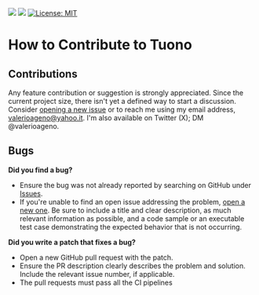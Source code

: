 ![](https://github.com/Valerioageno/tuono/actions/workflows/rust.yml/badge.svg)
![](https://github.com/Valerioageno/tuono/actions/workflows/typescript.yml/badge.svg)
[![License: MIT](https://img.shields.io/badge/License-MIT-yellow.svg)](https://opensource.org/licenses/MIT)

# How to Contribute to Tuono

## Contributions 
Any feature contribution or suggestion is strongly appreciated.
Since the current project size, there isn't yet a defined way to start a discussion. Consider [opening a new issue](https://github.com/Valerioageno/tuono/issues/new/choose)
or to reach me using my email address, [valerioageno@yahoo.it](mailto:valerioageno@ahoo.it). I'm also available on Twitter (X); DM @valerioageno.

## Bugs

**Did you find a bug?**
- Ensure the bug was not already reported by searching on GitHub under [Issues](https://github.com/Valerioageno/tuono/issues).
- If you're unable to find an open issue addressing the problem, [open a new one](https://github.com/Valerioageno/tuono/issues/new/choose). Be sure to include a title and clear description, as much relevant information as possible, and a code sample or an executable test case demonstrating the expected behavior that is not occurring.

**Did you write a patch that fixes a bug?**
- Open a new GitHub pull request with the patch.
- Ensure the PR description clearly describes the problem and solution. Include the relevant issue number, if applicable.
- The pull requests must pass all the CI pipelines
